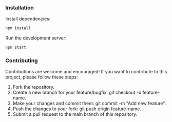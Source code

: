 



### Installation

Install dependencies:
```bash
npm install
```

Run the development server:
```bash
npm start
```

### Contributing

Contributions are welcome and encouraged! If you want to contribute to this project, please follow these steps:

1. Fork the repository.
2. Create a new branch for your feature/bugfix: git checkout -b feature-name.
3. Make your changes and commit them: git commit -m "Add new feature".
4. Push the changes to your fork: git push origin feature-name.
5. Submit a pull request to the main branch of this repository.
